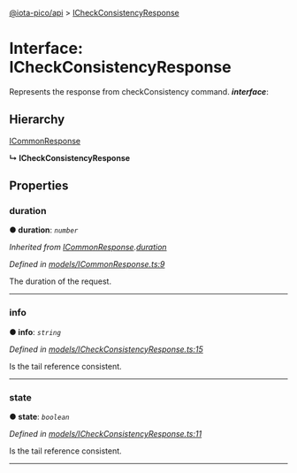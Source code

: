 [@iota-pico/api](../README.md) > [ICheckConsistencyResponse](../interfaces/icheckconsistencyresponse.md)



# Interface: ICheckConsistencyResponse


Represents the response from checkConsistency command.
*__interface__*: 


## Hierarchy


 [ICommonResponse](icommonresponse.md)

**↳ ICheckConsistencyResponse**








## Properties
<a id="duration"></a>

###  duration

**●  duration**:  *`number`* 

*Inherited from [ICommonResponse](icommonresponse.md).[duration](icommonresponse.md#duration)*

*Defined in [models/ICommonResponse.ts:9](https://github.com/iotaeco/iota-pico-api/blob/b0eda77/src/models/ICommonResponse.ts#L9)*



The duration of the request.




___

<a id="info"></a>

###  info

**●  info**:  *`string`* 

*Defined in [models/ICheckConsistencyResponse.ts:15](https://github.com/iotaeco/iota-pico-api/blob/b0eda77/src/models/ICheckConsistencyResponse.ts#L15)*



Is the tail reference consistent.




___

<a id="state"></a>

###  state

**●  state**:  *`boolean`* 

*Defined in [models/ICheckConsistencyResponse.ts:11](https://github.com/iotaeco/iota-pico-api/blob/b0eda77/src/models/ICheckConsistencyResponse.ts#L11)*



Is the tail reference consistent.




___


